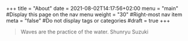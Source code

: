 +++
title = "About"
date = 2021-08-02T14:17:56+02:00
menu = "main" #Display this page on the nav menu
weight = "30" #Right-most nav item
meta = "false" #Do not display tags or categories
#draft = true
+++

> Waves are the practice of the water. Shunryu Suzuki
